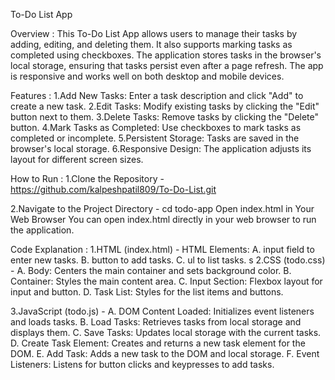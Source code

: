 To-Do List App 

Overview :
This To-Do List App allows users to manage their tasks by adding, editing, and deleting them. It also supports marking tasks as completed using checkboxes. The application stores tasks in the browser's local storage, ensuring that tasks persist even after a page refresh. The app is responsive and works well on both desktop and mobile devices.

Features :
1.Add New Tasks: Enter a task description and click "Add" to create a new task.
2.Edit Tasks: Modify existing tasks by clicking the "Edit" button next to them.
3.Delete Tasks: Remove tasks by clicking the "Delete" button.
4.Mark Tasks as Completed: Use checkboxes to mark tasks as completed or incomplete.
5.Persistent Storage: Tasks are saved in the browser's local storage.
6.Responsive Design: The application adjusts its layout for different screen sizes.

How to Run :
1.Clone the Repository -
https://github.com/kalpeshpatil809/To-Do-List.git

2.Navigate to the Project Directory -
cd todo-app
Open index.html in Your Web Browser
You can open index.html directly in your web browser to run the application.

Code Explanation :
1.HTML (index.html) -
HTML Elements:
A. input field to enter new tasks.
B. button to add tasks.
C. ul to list tasks.
s
2.CSS (todo.css) -
A. Body: Centers the main container and sets background color.
B. Container: Styles the main content area.
C. Input Section: Flexbox layout for input and button.
D. Task List: Styles for the list items and buttons.

3.JavaScript (todo.js) -
A. DOM Content Loaded: Initializes event listeners and loads tasks.
B. Load Tasks: Retrieves tasks from local storage and displays them.
C. Save Tasks: Updates local storage with the current tasks.
D. Create Task Element: Creates and returns a new task element for the DOM.
E. Add Task: Adds a new task to the DOM and local storage.
F. Event Listeners: Listens for button clicks and keypresses to add tasks.
